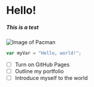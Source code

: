 # Hello!
##### This is a test
![Image of Pacman](https://encrypted-tbn0.gstatic.com/images?q=tbn:ANd9GcSalcL33oPDiInq2b_lawQQvGr7IN4y0OLOlA&s)

``` javascript
var myVar = "Hello, world!";
```

- [ ] Turn on GitHub Pages
- [ ] Outline my portfolio
- [ ] Introduce myself to the world

